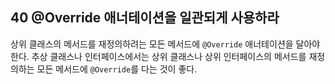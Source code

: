 ## 40 @Override 애너테이션을 일관되게 사용하라

상위 클래스의 메서드를 재정의하려는 모든 메서드에 `@Override` 애너테이션을 달아야 한다. 추상 클래스나 인터페이스에서는 상위 클래스나 상위 인터페이스의 메서드를 재정의하는 모든 메서드에 `@Override`를 다는 것이 좋다.